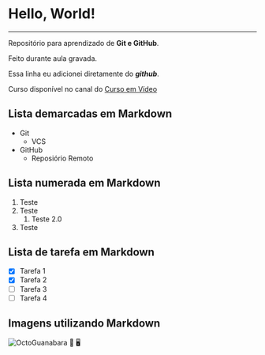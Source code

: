 # Hello, World!
---
Repositório para aprendizado de **Git e GitHub**.

Feito durante aula gravada.

Essa linha eu adicionei diretamente do __*github*__.

Curso disponível no canal do [Curso em Vídeo](https://www.youtube.com/user/cursosemvideo)

## Lista demarcadas em Markdown
* Git
   * VCS 
* GitHub
   * Reposiório Remoto

## Lista numerada em Markdown
1. Teste
2. Teste
   1. Teste 2.0 
4. Teste

## Lista de tarefa em Markdown
- [x] Tarefa 1
- [x] Tarefa 2
- [ ] Tarefa 3
- [ ] Tarefa 4

## Imagens utilizando Markdown

![OctoGuanabara](https://user-images.githubusercontent.com/62457894/125852338-64918e91-abdd-497b-9cc4-b0f09e96908c.png)
🖖
🖥️
